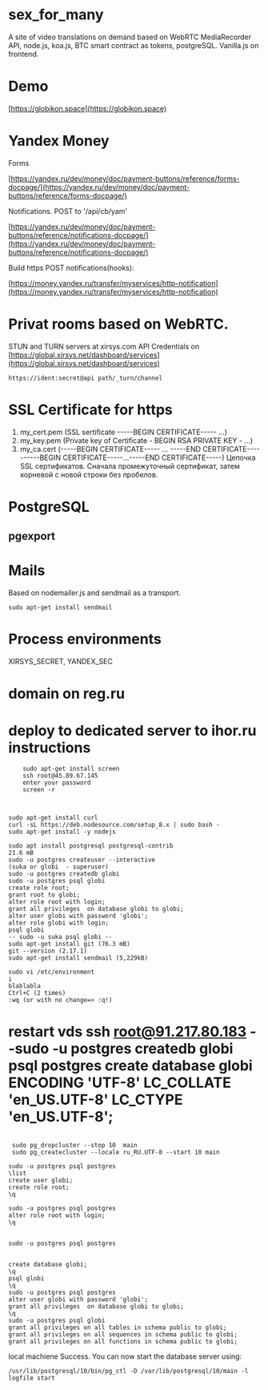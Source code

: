 # sex_for_many
A site of video translations on demand based on WebRTC MediaRecorder API, node.js, koa.js, BTC smart contract as tokens, postgreSQL.
Vanilla.js on frontend.

# Demo

[https://globikon.space](https://globikon.space)

# Yandex Money


Forms

[https://yandex.ru/dev/money/doc/payment-buttons/reference/forms-docpage/](https://yandex.ru/dev/money/doc/payment-buttons/reference/forms-docpage/)

Notifications. POST to '/api/cb/yam'

[https://yandex.ru/dev/money/doc/payment-buttons/reference/notifications-docpage/](https://yandex.ru/dev/money/doc/payment-buttons/reference/notifications-docpage/)

 Build https POST notifications(hooks):
 
[https://money.yandex.ru/transfer/myservices/http-notification](https://money.yandex.ru/transfer/myservices/http-notification)

# Privat rooms based on WebRTC.

STUN and TURN servers at xirsys.com
API Credentials on [https://global.xirsys.net/dashboard/services](https://global.xirsys.net/dashboard/services) 

``` https://ident:secret@api path/_turn/channel ```

# SSL Certificate for https

1. my_cert.pem (SSL sertificate -----BEGIN CERTIFICATE----- ...)
2. my_key.pem (Private key of Certificate - BEGIN RSA PRIVATE KEY - ...)
3. my_ca.cert (-----BEGIN CERTIFICATE----- ... -----END CERTIFICATE----------BEGIN CERTIFICATE-----...-----END CERTIFICATE-----)
 Цепочка SSL сертификатов. Сначала промежуточный сертификат, затем корневой с новой строки без пробелов.

# PostgreSQL

## pgexport

# Mails

Based on nodemailer.js and sendmail as a transport.

``` sudo apt-get install sendmail ```

# Process environments

XIRSYS_SECRET, YANDEX_SEC

# domain on reg.ru

# deploy to dedicated server to ihor.ru instructions

``` 
    sudo apt-get install screen 
    ssh root@45.89.67.145 
    enter your password
    screen -r 
    
```

```

sudo apt-get install curl
curl -sL https://deb.nodesource.com/setup_8.x | sudo bash -
sudo apt-get install -y nodejs

sudo apt install postgresql postgresql-contrib
21.6 mB
sudo -u postgres createuser --interactive
(suka or globi  - superuser)
sudo -u postgres createdb globi
sudo -u postgres psql globi
create role root;
grant root to globi;
alter role root with login;
grant all privileges  on database globi to globi;
alter user globi with password 'globi';
alter role globi with login;
psql globi
-- sudo -u suka psql globi --
sudo apt-get install git (76.3 mB)
git --version (2.17.1)
sudo apt-get install sendmail (5,229kB)

```

```
sudo vi /etc/environment
i
blablabla
Ctrl+C (2 times)
:wq (or with no change=> :q!)

```
restart vds
ssh root@91.217.80.183
--sudo -u postgres createdb globi
psql postgres
create database globi ENCODING 'UTF-8' LC_COLLATE 'en_US.UTF-8' LC_CTYPE 'en_US.UTF-8';
===============

```

 sudo pg_dropcluster --stop 10  main
 sudo pg_createcluster --locale ru_RU.UTF-8 --start 10 main

sudo -u postgres psql postgres
\list
create user globi;
create role root;
\q

sudo -u postgres psql postgres
alter role root with login;
\q


sudo -u postgres psql postgres


create database globi;
\q
psql globi
\q
sudo -u postgres psql postgres
alter user globi with password 'globi';
grant all privileges  on database globi to globi;
\q
sudo -u postgres psql globi
grant all privileges on all tables in schema public to globi;
grant all privileges on all sequences in schema public to globi;
grant all privileges on all functions in schema public to globi;

```

local machiene
Success. You can now start the database server using:

    /usr/lib/postgresql/10/bin/pg_ctl -D /var/lib/postgresql/10/main -l logfile start


